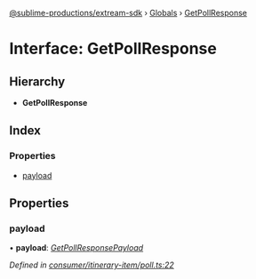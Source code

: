 [@sublime-productions/extream-sdk](../README.md) › [Globals](../globals.md) › [GetPollResponse](getpollresponse.md)

# Interface: GetPollResponse

## Hierarchy

* **GetPollResponse**

## Index

### Properties

* [payload](getpollresponse.md#payload)

## Properties

###  payload

• **payload**: *[GetPollResponsePayload](getpollresponsepayload.md)*

*Defined in [consumer/itinerary-item/poll.ts:22](https://github.com/Extream-SaaS/ex-sdk/blob/991f539/src/consumer/itinerary-item/poll.ts#L22)*
